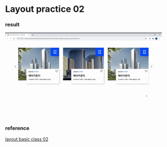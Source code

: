 # Layout practice 02
### result
![](https://github.com/Hyun-juhee/web-publishing/blob/main/layout_02/img/result.gif)
### reference
[layout basic class 02](https://www.youtube.com/watch?v=r21uHkFOWYo)

